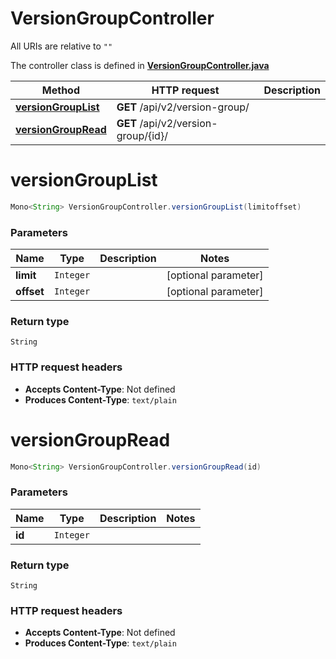 # VersionGroupController

All URIs are relative to `""`

The controller class is defined in **[VersionGroupController.java](../../src/main/java/org/openapitools/controller/VersionGroupController.java)**

Method | HTTP request | Description
------------- | ------------- | -------------
[**versionGroupList**](#versionGroupList) | **GET** /api/v2/version-group/ | 
[**versionGroupRead**](#versionGroupRead) | **GET** /api/v2/version-group/{id}/ | 

<a id="versionGroupList"></a>
# **versionGroupList**
```java
Mono<String> VersionGroupController.versionGroupList(limitoffset)
```



### Parameters
Name | Type | Description  | Notes
------------- | ------------- | ------------- | -------------
**limit** | `Integer` |  | [optional parameter]
**offset** | `Integer` |  | [optional parameter]

### Return type
`String`


### HTTP request headers
 - **Accepts Content-Type**: Not defined
 - **Produces Content-Type**: `text/plain`

<a id="versionGroupRead"></a>
# **versionGroupRead**
```java
Mono<String> VersionGroupController.versionGroupRead(id)
```



### Parameters
Name | Type | Description  | Notes
------------- | ------------- | ------------- | -------------
**id** | `Integer` |  |

### Return type
`String`


### HTTP request headers
 - **Accepts Content-Type**: Not defined
 - **Produces Content-Type**: `text/plain`

